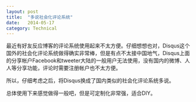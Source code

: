 ```yaml
---
layout: post
title:  "多说社会化评论系统"
date:   2014-05-17
category: Technical
---
```

最近有好友反应博客的评论系统使用起来不太方便。仔细想想也对，Disqus这个国外的社会化评论系统做得确实非常棒，但是有点不太接中国地气，Disqus上面的分享帐户Facebook和tweeter大陆的一般用户无法使用，没有国内的微博、人人等分享功能，评论时需要注册帐户也不太方便。

所以，仔细考虑之后，将Disqus换成了国内类似的社会化评论系统多说。

总体使用下来感觉做得一般吧，但是可定制化非常强，适合DIY。